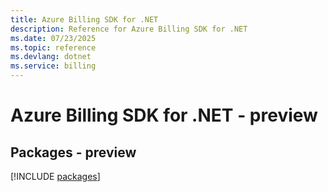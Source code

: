 ```yaml
---
title: Azure Billing SDK for .NET
description: Reference for Azure Billing SDK for .NET
ms.date: 07/23/2025
ms.topic: reference
ms.devlang: dotnet
ms.service: billing
---
```

# Azure Billing SDK for .NET - preview
## Packages - preview
[!INCLUDE [packages](billing-index.md)]